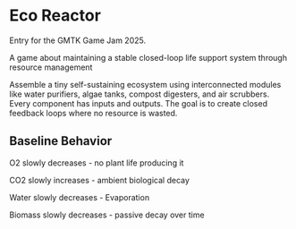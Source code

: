 # Eco Reactor

Entry for the GMTK Game Jam 2025.

A game about maintaining a stable closed-loop life support system through resource management

Assemble a tiny self-sustaining ecosystem using interconnected modules like water purifiers, algae tanks, compost digesters, and air scrubbers. Every component has inputs and outputs. The goal is to create closed feedback loops where no resource is wasted.


## Baseline Behavior

O2 slowly decreases - no plant life producing it

CO2 slowly increases - ambient biological decay

Water slowly decreases - Evaporation

Biomass slowly decreases - passive decay over time

